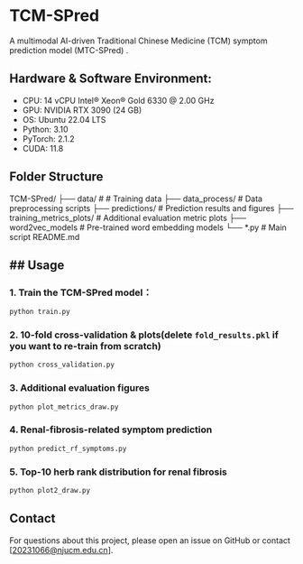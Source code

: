 # TCM-SPred
A multimodal AI-driven Traditional Chinese Medicine (TCM) symptom prediction model (MTC-SPred) .

## Hardware & Software Environment:
- CPU: 14 vCPU Intel® Xeon® Gold 6330 @ 2.00 GHz  
- GPU: NVIDIA RTX 3090 (24 GB)  
- OS: Ubuntu 22.04 LTS  
- Python: 3.10  
- PyTorch: 2.1.2  
- CUDA: 11.8  

## Folder Structure
TCM-SPred/
├── data/          # # Training data
├── data_process/                 # Data preprocessing scripts
├── predictions/              # Prediction results and figures
├── training_metrics_plots/                  # Additional evaluation metric plots
├── word2vec_models                       # Pre-trained word embedding models
└── *.py                  # Main  script
README.md

## ## Usage
### 1. Train the TCM-SPred model：
```bash
python train.py
```
### 2. 10-fold cross-validation & plots(delete `fold_results.pkl` if you want to re-train from scratch)
```bash
python cross_validation.py
```
### 3. Additional evaluation figures
```bash
python plot_metrics_draw.py
```
### 4. Renal-fibrosis-related symptom prediction
```bash
python predict_rf_symptoms.py
```
### 5. Top-10 herb rank distribution for renal fibrosis
```bash
python plot2_draw.py
```

## Contact
For questions about this project, please open an issue on GitHub or contact [20231066@njucm.edu.cn].

